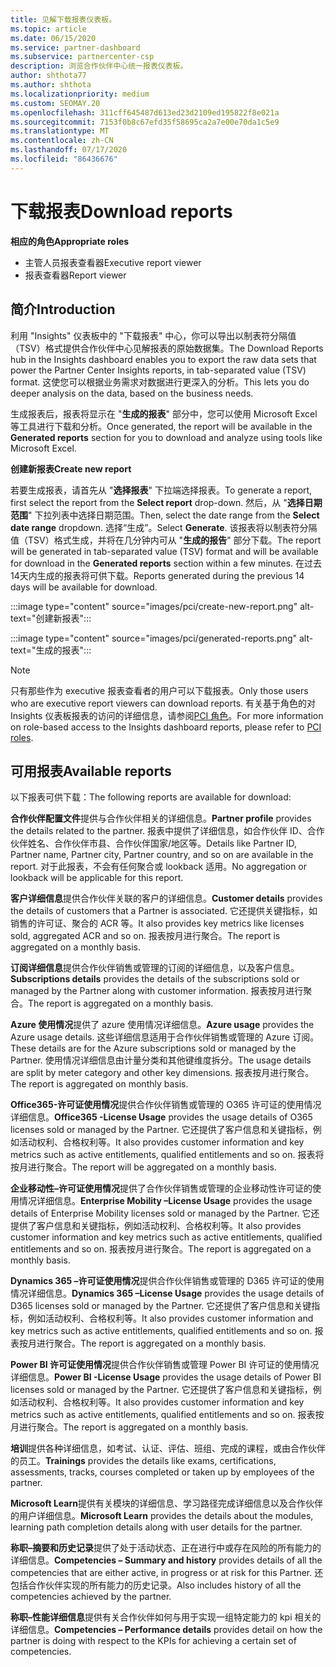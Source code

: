 ```yaml
---
title: 见解下载报表仪表板。
ms.topic: article
ms.date: 06/15/2020
ms.service: partner-dashboard
ms.subservice: partnercenter-csp
description: 浏览合作伙伴中心统一报表仪表板。
author: shthota77
ms.author: shthota
ms.localizationpriority: medium
ms.custom: SEOMAY.20
ms.openlocfilehash: 311cff645487d613ed23d2109ed195822f8e021a
ms.sourcegitcommit: 7153f0b8c67efd35f58695ca2a7e00e70da1c5e9
ms.translationtype: MT
ms.contentlocale: zh-CN
ms.lasthandoff: 07/17/2020
ms.locfileid: "86436676"
---
```

# <a name="download-reports"></a><span data-ttu-id="279c0-103">下载报表</span><span class="sxs-lookup"><span data-stu-id="279c0-103">Download reports</span></span>

<span data-ttu-id="279c0-104">**相应的角色**</span><span class="sxs-lookup"><span data-stu-id="279c0-104">**Appropriate roles**</span></span>
- <span data-ttu-id="279c0-105">主管人员报表查看器</span><span class="sxs-lookup"><span data-stu-id="279c0-105">Executive report viewer</span></span>
- <span data-ttu-id="279c0-106">报表查看器</span><span class="sxs-lookup"><span data-stu-id="279c0-106">Report viewer</span></span>

## <a name="introduction"></a><span data-ttu-id="279c0-107">简介</span><span class="sxs-lookup"><span data-stu-id="279c0-107">Introduction</span></span>

<span data-ttu-id="279c0-108">利用 "Insights" 仪表板中的 "下载报表" 中心，你可以导出以制表符分隔值（TSV）格式提供合作伙伴中心见解报表的原始数据集。</span><span class="sxs-lookup"><span data-stu-id="279c0-108">The Download Reports hub in the Insights dashboard enables you to export the raw data sets that power the Partner Center Insights reports, in tab-separated value (TSV) format.</span></span> <span data-ttu-id="279c0-109">这使您可以根据业务需求对数据进行更深入的分析。</span><span class="sxs-lookup"><span data-stu-id="279c0-109">This lets you do deeper analysis on the data, based on the business needs.</span></span>

<span data-ttu-id="279c0-110">生成报表后，报表将显示在 "**生成的报表**" 部分中，您可以使用 Microsoft Excel 等工具进行下载和分析。</span><span class="sxs-lookup"><span data-stu-id="279c0-110">Once generated, the report  will be available in the **Generated reports** section for you to download and analyze using tools like Microsoft Excel.</span></span>

<span data-ttu-id="279c0-111">**创建新报表**</span><span class="sxs-lookup"><span data-stu-id="279c0-111">**Create new report**</span></span>

<span data-ttu-id="279c0-112">若要生成报表，请首先从 "**选择报表**" 下拉端选择报表。</span><span class="sxs-lookup"><span data-stu-id="279c0-112">To generate a report, first select the report from the **Select report** drop-down.</span></span> <span data-ttu-id="279c0-113">然后，从 "**选择日期范围**" 下拉列表中选择日期范围。</span><span class="sxs-lookup"><span data-stu-id="279c0-113">Then, select the date range from the **Select date range** dropdown.</span></span> <span data-ttu-id="279c0-114">选择“生成”。</span><span class="sxs-lookup"><span data-stu-id="279c0-114">Select **Generate**.</span></span> <span data-ttu-id="279c0-115">该报表将以制表符分隔值（TSV）格式生成，并将在几分钟内可从 "**生成的报告**" 部分下载。</span><span class="sxs-lookup"><span data-stu-id="279c0-115">The report will be generated in tab-separated value (TSV) format and will be available for download in the **Generated reports** section within a few minutes.</span></span> <span data-ttu-id="279c0-116">在过去14天内生成的报表将可供下载。</span><span class="sxs-lookup"><span data-stu-id="279c0-116">Reports generated during the previous 14 days will be available for download.</span></span>

:::image type="content" source="images/pci/create-new-report.png" alt-text="创建新报表":::

:::image type="content" source="images/pci/generated-reports.png" alt-text="生成的报表":::

>[!NOTE] 
><span data-ttu-id="279c0-119">只有那些作为 executive 报表查看者的用户可以下载报表。</span><span class="sxs-lookup"><span data-stu-id="279c0-119">Only those users who are executive report viewers can download reports.</span></span> <span data-ttu-id="279c0-120">有关基于角色的对 Insights 仪表板报表的访问的详细信息，请参阅[PCI 角色](pci-roles.md)。</span><span class="sxs-lookup"><span data-stu-id="279c0-120">For more information on role-based access to the Insights dashboard reports, please refer to [PCI roles](pci-roles.md).</span></span> 

## <a name="available-reports"></a><span data-ttu-id="279c0-121">可用报表</span><span class="sxs-lookup"><span data-stu-id="279c0-121">Available reports</span></span>

<span data-ttu-id="279c0-122">以下报表可供下载：</span><span class="sxs-lookup"><span data-stu-id="279c0-122">The following reports are available for download:</span></span>

<span data-ttu-id="279c0-123">**合作伙伴配置文件**提供与合作伙伴相关的详细信息。</span><span class="sxs-lookup"><span data-stu-id="279c0-123">**Partner profile** provides the details related to the partner.</span></span> <span data-ttu-id="279c0-124">报表中提供了详细信息，如合作伙伴 ID、合作伙伴姓名、合作伙伴市县、合作伙伴国家/地区等。</span><span class="sxs-lookup"><span data-stu-id="279c0-124">Details like Partner ID, Partner name, Partner city, Partner country, and so on are available in the report.</span></span> <span data-ttu-id="279c0-125">对于此报表，不会有任何聚合或 lookback 适用。</span><span class="sxs-lookup"><span data-stu-id="279c0-125">No aggregation or lookback will be applicable for this report.</span></span>

<span data-ttu-id="279c0-126">**客户详细信息**提供合作伙伴关联的客户的详细信息。</span><span class="sxs-lookup"><span data-stu-id="279c0-126">**Customer details** provides the details of customers that a Partner is associated.</span></span> <span data-ttu-id="279c0-127">它还提供关键指标，如销售的许可证、聚合的 ACR 等。</span><span class="sxs-lookup"><span data-stu-id="279c0-127">It also provides key metrics like licenses sold, aggregated ACR and so on.</span></span> <span data-ttu-id="279c0-128">报表按月进行聚合。</span><span class="sxs-lookup"><span data-stu-id="279c0-128">The report is aggregated on a monthly basis.</span></span>

<span data-ttu-id="279c0-129">**订阅详细信息**提供合作伙伴销售或管理的订阅的详细信息，以及客户信息。</span><span class="sxs-lookup"><span data-stu-id="279c0-129">**Subscriptions details** provides the details of the subscriptions sold or managed by the Partner along with customer information.</span></span> <span data-ttu-id="279c0-130">报表按月进行聚合。</span><span class="sxs-lookup"><span data-stu-id="279c0-130">The report is aggregated on a monthly basis.</span></span>

<span data-ttu-id="279c0-131">**Azure 使用情况**提供了 azure 使用情况详细信息。</span><span class="sxs-lookup"><span data-stu-id="279c0-131">**Azure usage** provides the Azure usage details.</span></span> <span data-ttu-id="279c0-132">这些详细信息适用于合作伙伴销售或管理的 Azure 订阅。</span><span class="sxs-lookup"><span data-stu-id="279c0-132">These details are for the Azure subscriptions sold or managed by the Partner.</span></span> <span data-ttu-id="279c0-133">使用情况详细信息由计量分类和其他键维度拆分。</span><span class="sxs-lookup"><span data-stu-id="279c0-133">The usage details are split by meter category and other key dimensions.</span></span> <span data-ttu-id="279c0-134">报表按月进行聚合。</span><span class="sxs-lookup"><span data-stu-id="279c0-134">The report is aggregated on monthly basis.</span></span>

<span data-ttu-id="279c0-135">**Office365-许可证使用情况**提供合作伙伴销售或管理的 O365 许可证的使用情况详细信息。</span><span class="sxs-lookup"><span data-stu-id="279c0-135">**Office365 -License Usage** provides the usage details of O365 licenses sold or managed by the Partner.</span></span> <span data-ttu-id="279c0-136">它还提供了客户信息和关键指标，例如活动权利、合格权利等。</span><span class="sxs-lookup"><span data-stu-id="279c0-136">It also provides customer information and key metrics such as active entitlements, qualified entitlements and so on.</span></span> <span data-ttu-id="279c0-137">报表将按月进行聚合。</span><span class="sxs-lookup"><span data-stu-id="279c0-137">The report will be aggregated on a monthly basis.</span></span>

<span data-ttu-id="279c0-138">**企业移动性–许可证使用情况**提供了合作伙伴销售或管理的企业移动性许可证的使用情况详细信息。</span><span class="sxs-lookup"><span data-stu-id="279c0-138">**Enterprise Mobility –License Usage**  provides the usage details of Enterprise Mobility licenses sold or managed by the Partner.</span></span> <span data-ttu-id="279c0-139">它还提供了客户信息和关键指标，例如活动权利、合格权利等。</span><span class="sxs-lookup"><span data-stu-id="279c0-139">It also provides customer information and key metrics such as active entitlements, qualified entitlements and so on.</span></span> <span data-ttu-id="279c0-140">报表按月进行聚合。</span><span class="sxs-lookup"><span data-stu-id="279c0-140">The report is aggregated on a monthly basis.</span></span>

<span data-ttu-id="279c0-141">**Dynamics 365 –许可证使用情况**提供合作伙伴销售或管理的 D365 许可证的使用情况详细信息。</span><span class="sxs-lookup"><span data-stu-id="279c0-141">**Dynamics 365 –License Usage** provides the usage details of D365 licenses sold or managed by the Partner.</span></span> <span data-ttu-id="279c0-142">它还提供了客户信息和关键指标，例如活动权利、合格权利等。</span><span class="sxs-lookup"><span data-stu-id="279c0-142">It also provides customer information and key metrics such as active entitlements, qualified entitlements and so on.</span></span> <span data-ttu-id="279c0-143">报表按月进行聚合。</span><span class="sxs-lookup"><span data-stu-id="279c0-143">The report is aggregated on a monthly basis.</span></span>

<span data-ttu-id="279c0-144">**Power BI 许可证使用情况**提供合作伙伴销售或管理 Power BI 许可证的使用情况详细信息。</span><span class="sxs-lookup"><span data-stu-id="279c0-144">**Power BI -License Usage** provides the usage details of Power BI licenses sold or managed by the Partner.</span></span> <span data-ttu-id="279c0-145">它还提供了客户信息和关键指标，例如活动权利、合格权利等。</span><span class="sxs-lookup"><span data-stu-id="279c0-145">It also provides customer information and key metrics such as active entitlements, qualified entitlements and so on.</span></span> <span data-ttu-id="279c0-146">报表按月进行聚合。</span><span class="sxs-lookup"><span data-stu-id="279c0-146">The report is aggregated on a monthly basis.</span></span>

<span data-ttu-id="279c0-147">**培训**提供各种详细信息，如考试、认证、评估、班组、完成的课程，或由合作伙伴的员工。</span><span class="sxs-lookup"><span data-stu-id="279c0-147">**Trainings** provides the details like exams, certifications, assessments, tracks, courses completed or taken up by employees of the partner.</span></span>

<span data-ttu-id="279c0-148">**Microsoft Learn**提供有关模块的详细信息、学习路径完成详细信息以及合作伙伴的用户详细信息。</span><span class="sxs-lookup"><span data-stu-id="279c0-148">**Microsoft Learn** provides the details about the modules, learning path completion details along with user details for the partner.</span></span>

<span data-ttu-id="279c0-149">**称职–摘要和历史记录**提供了处于活动状态、正在进行中或存在风险的所有能力的详细信息。</span><span class="sxs-lookup"><span data-stu-id="279c0-149">**Competencies – Summary and history** provides details of all the competencies that are either active, in progress or at risk for this Partner.</span></span> <span data-ttu-id="279c0-150">还包括合作伙伴实现的所有能力的历史记录。</span><span class="sxs-lookup"><span data-stu-id="279c0-150">Also includes history of all the competencies achieved by the partner.</span></span>

<span data-ttu-id="279c0-151">**称职–性能详细信息**提供有关合作伙伴如何与用于实现一组特定能力的 kpi 相关的详细信息。</span><span class="sxs-lookup"><span data-stu-id="279c0-151">**Competencies – Performance details** provides detail on how the partner is doing with respect to the KPIs for achieving a certain set of competencies.</span></span>

